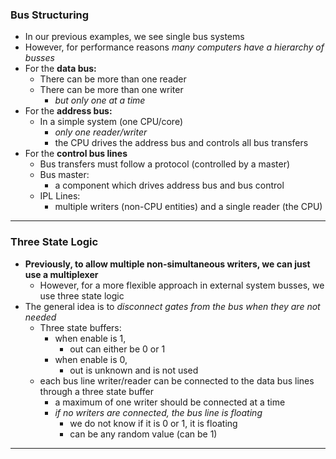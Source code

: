 ### Bus Structuring
- In our previous examples, we see single bus systems
- However, for performance reasons *many computers have a hierarchy of busses*
- For the **data bus:**
	- There can be more than one reader
	- There can be more than one writer
		- *but only one at a time*
- For the **address bus:**
	- In a simple system (one CPU/core)
		- *only one reader/writer*
		- the CPU drives the address bus and controls all bus transfers
- For the **control bus lines**
	- Bus transfers must follow a protocol (controlled by a master)
	- Bus master:
		- a component which drives address bus and bus control
	- IPL Lines:
		- multiple writers (non-CPU entities) and a single reader (the CPU)
---
### Three State Logic
- **Previously, to allow multiple non-simultaneous writers, we can just use a multiplexer**
	- However, for a more flexible approach in external system busses, we use three state logic
- The general idea is to *disconnect gates from the bus when they are not needed*
	- Three state buffers:
		- when enable is 1,
			- out can either be 0 or 1
		- when enable is 0,
			- out is unknown and is not used
	- each bus line writer/reader can be connected to the data bus lines through a three state buffer
		- a maximum of one writer should be connected at a time
		- *if no writers are connected, the bus line is floating*
			- we do not know if it is 0 or 1, it is floating
			- can be any random value (can be 1)
---
